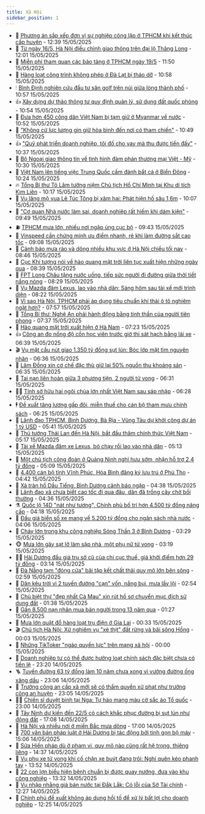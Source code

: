 ```yaml
---
title: Xã Hội
sidebar_position: 1
---
```


<!-- dantri-xa-hoi:START -->
- 🫣 [Phương án sắp xếp đơn vị sự nghiệp công lập ở TPHCM khi kết thúc cấp huyện](https://dantri.com.vn/xa-hoi/phuong-an-sap-xep-don-vi-su-nghiep-cong-lap-o-tphcm-khi-ket-thuc-cap-huyen-20250515191908422.htm) - 12:39 15/05/2025
- 💼 [Từ ngày 16/5, Hà Nội điều chỉnh giao thông trên đại lộ Thăng Long](https://dantri.com.vn/xa-hoi/tu-ngay-165-ha-noi-dieu-chinh-giao-thong-tren-dai-lo-thang-long-20250515184355695.htm) - 12:01 15/05/2025
- 🎊 [Miễn phí tham quan các bảo tàng ở TPHCM ngày 19/5](https://dantri.com.vn/xa-hoi/mien-phi-tham-quan-cac-bao-tang-o-tphcm-ngay-195-20250515175430535.htm) - 11:50 15/05/2025
- 🙉 [Hàng loạt công trình không phép ở Đà Lạt bị tháo dỡ](https://dantri.com.vn/xa-hoi/hang-loat-cong-trinh-khong-phep-o-da-lat-bi-thao-do-20250515172846738.htm) - 10:58 15/05/2025
- 🕯 [Bình Định nghiên cứu đầu tư sân golf trên núi giữa lòng thành phố](https://dantri.com.vn/xa-hoi/binh-dinh-nghien-cuu-dau-tu-san-golf-tren-nui-giua-long-thanh-pho-20250515165525184.htm) - 10:57 15/05/2025
- 👍 [Xây dựng dự thảo thông tư quy định quản lý, sử dụng đất quốc phòng](https://dantri.com.vn/xa-hoi/xay-dung-du-thao-thong-tu-quy-dinh-quan-ly-su-dung-dat-quoc-phong-20250515164959768.htm) - 10:54 15/05/2025
- 🤖 [Đưa hơn 450 công dân Việt Nam bị tạm giữ ở Myanmar về nước](https://dantri.com.vn/xa-hoi/dua-hon-450-cong-dan-viet-nam-bi-tam-giu-o-myanmar-ve-nuoc-20250515173315169.htm) - 10:52 15/05/2025
- 🙉 [&quot;Không cử lực lượng gìn giữ hòa bình đến nơi có tham chiến&quot;](https://dantri.com.vn/xa-hoi/khong-cu-luc-luong-gin-giu-hoa-binh-den-noi-co-tham-chien-20250515171237369.htm) - 10:49 15/05/2025
- 👍 [&quot;Quỹ phát triển doanh nghiệp, tôi đố cho vay mà thu được tiền đấy&quot;](https://dantri.com.vn/xa-hoi/quy-phat-trien-doanh-nghiep-toi-do-cho-vay-ma-thu-duoc-tien-day-20250515172854600.htm) - 10:37 15/05/2025
- 🗽 [Bộ Ngoại giao thông tin về tình hình đàm phán thương mại Việt - Mỹ](https://dantri.com.vn/xa-hoi/bo-ngoai-giao-thong-tin-ve-tinh-hinh-dam-phan-thuong-mai-viet-my-20250515171527200.htm) - 10:30 15/05/2025
- 🗽 [Việt Nam lên tiếng việc Trung Quốc cấm đánh bắt cá ở Biển Đông](https://dantri.com.vn/xa-hoi/viet-nam-len-tieng-viec-trung-quoc-cam-danh-bat-ca-o-bien-dong-20250515170150367.htm) - 10:24 15/05/2025
- 🔥 [Tổng Bí thư Tô Lâm tưởng niệm Chủ tịch Hồ Chí Minh tại Khu di tích Kim Liên](https://dantri.com.vn/xa-hoi/tong-bi-thu-to-lam-tuong-niem-chu-tich-ho-chi-minh-tai-khu-di-tich-kim-lien-20250515170002391.htm) - 10:17 15/05/2025
- 🦒 [Vụ lăng mộ vua Lê Túc Tông bị xâm hại: Phát hiện hố sâu 1,6m](https://dantri.com.vn/xa-hoi/vu-lang-mo-vua-le-tuc-tong-bi-xam-hai-phat-hien-ho-sau-16m-20250515163256958.htm) - 10:07 15/05/2025
- 🧐 [&quot;Cơ quan Nhà nước làm sai, doanh nghiệp rất hiếm khi dám kiện&quot;](https://dantri.com.vn/xa-hoi/co-quan-nha-nuoc-lam-sai-doanh-nghiep-rat-hiem-khi-dam-kien-20250515163855174.htm) - 09:49 15/05/2025
- ⛽️ [TPHCM mưa lớn, nhiều nơi ngập úng cục bộ](https://dantri.com.vn/xa-hoi/tphcm-mua-lon-nhieu-noi-ngap-ung-cuc-bo-20250515162357359.htm) - 09:43 15/05/2025
- 🚀 [Vinspeed cần chứng minh ưu điểm nhanh, rẻ khi làm đường sắt cao tốc](https://dantri.com.vn/xa-hoi/vinspeed-can-chung-minh-uu-diem-nhanh-re-khi-lam-duong-sat-cao-toc-20250515160344578.htm) - 09:08 15/05/2025
- 🦒 [Cảnh báo mưa rào và dông nhiều khu vực ở Hà Nội chiều tối nay](https://dantri.com.vn/xa-hoi/canh-bao-mua-rao-va-dong-nhieu-khu-vuc-o-ha-noi-chieu-toi-nay-20250515154258312.htm) - 08:46 15/05/2025
- 🦅 [Cục Khí tượng nói về hào quang mặt trời liên tục xuất hiện những ngày qua](https://dantri.com.vn/xa-hoi/cuc-khi-tuong-noi-ve-hao-quang-mat-troi-lien-tuc-xuat-hien-nhung-ngay-qua-20250515151526350.htm) - 08:39 15/05/2025
- 🚀 [FPT Long Châu tặng nước uống, tiếp sức người đi đường giữa thời tiết nắng nóng](https://dantri.com.vn/xa-hoi/fpt-long-chau-tang-nuoc-uong-tiep-suc-nguoi-di-duong-giua-thoi-tiet-nang-nong-20250515151822676.htm) - 08:29 15/05/2025
- 🦅 [Vụ Mazda đâm Lexus, lao vào nhà dân: Sáng hôm sau tài xế mới trình diện](https://dantri.com.vn/xa-hoi/vu-mazda-dam-lexus-lao-vao-nha-dan-sang-hom-sau-tai-xe-moi-trinh-dien-20250515150250498.htm) - 08:22 15/05/2025
- 🤠 [Vì sao Hà Nội, TPHCM phải áp dụng tiêu chuẩn khí thải ô tô nghiêm ngặt hơn?](https://dantri.com.vn/xa-hoi/vi-sao-ha-noi-tphcm-phai-ap-dung-tieu-chuan-khi-thai-o-to-nghiem-ngat-hon-20250515144259758.htm) - 07:57 15/05/2025
- 💄 [Tổng Bí thư: Nghệ An phải hành động bằng tinh thần của người tiên phong](https://dantri.com.vn/xa-hoi/tong-bi-thu-nghe-an-phai-hanh-dong-bang-tinh-than-cua-nguoi-tien-phong-20250515141206622.htm) - 07:37 15/05/2025
- 🥷 [Hào quang mặt trời xuất hiện ở Hà Nam](https://dantri.com.vn/xa-hoi/hao-quang-mat-troi-xuat-hien-o-ha-nam-20250515135733453.htm) - 07:23 15/05/2025
- 👍 [Công an đo nồng độ cồn học viên trước giờ thi sát hạch bằng lái xe](https://dantri.com.vn/xa-hoi/cong-an-do-nong-do-con-hoc-vien-truoc-gio-thi-sat-hach-bang-lai-xe-20250515114749868.htm) - 06:39 15/05/2025
- 🎬 [Vụ mặt cầu nút giao 1.350 tỷ đồng sụt lún: Bóc lớp mặt tìm nguyên nhân](https://dantri.com.vn/xa-hoi/vu-mat-cau-nut-giao-1350-ty-dong-sut-lun-boc-lop-mat-tim-nguyen-nhan-20250515113547080.htm) - 06:36 15/05/2025
- 🦒 [Lâm Đồng xin cơ chế đặc thù giữ lại 50% nguồn thu khoáng sản](https://dantri.com.vn/xa-hoi/lam-dong-xin-co-che-dac-thu-giu-lai-50-nguon-thu-khoang-san-20250515113112277.htm) - 06:35 15/05/2025
- 🌊 [Tai nạn liên hoàn giữa 3 phương tiện, 2 người tử vong](https://dantri.com.vn/xa-hoi/tai-nan-lien-hoan-giua-3-phuong-tien-2-nguoi-tu-vong-20250515130633532.htm) - 06:31 15/05/2025
- 🧑‍💻 [Tỉnh sở hữu hai ngôi chùa lớn nhất Việt Nam sau sáp nhập](https://dantri.com.vn/xa-hoi/tinh-so-huu-hai-ngoi-chua-lon-nhat-viet-nam-sau-sap-nhap-20250515122140303.htm) - 06:28 15/05/2025
- 🕴 [Đề xuất tăng lương gấp đôi, miễn thuế cho cán bộ tham mưu chính sách](https://dantri.com.vn/xa-hoi/de-xuat-tang-luong-gap-doi-mien-thue-cho-can-bo-tham-muu-chinh-sach-20250515123304124.htm) - 06:25 15/05/2025
- 🤔 [Lãnh đạo TPHCM, Bình Dương, Bà Rịa - Vũng Tàu dự khởi công dự án 1 tỷ USD](https://dantri.com.vn/xa-hoi/lanh-dao-tphcm-binh-duong-ba-ria-vung-tau-du-khoi-cong-du-an-1-ty-usd-20250515122529227.htm) - 05:41 15/05/2025
- 💄 [Thủ tướng Thái Lan đến Hà Nội, bắt đầu thăm chính thức Việt Nam](https://dantri.com.vn/xa-hoi/thu-tuong-thai-lan-den-ha-noi-bat-dau-tham-chinh-thuc-viet-nam-20250515110218359.htm) - 05:17 15/05/2025
- 🧠 [Tài xế Mazda đâm xe Lexus, bỏ chạy rồi lao vào nhà dân](https://dantri.com.vn/xa-hoi/tai-xe-mazda-dam-xe-lexus-bo-chay-roi-lao-vao-nha-dan-20250515120110168.htm) - 05:13 15/05/2025
- 🦣 [Một chủ tịch công đoàn ở Quảng Ninh nghỉ hưu sớm, nhận hỗ trợ 2,4 tỷ đồng](https://dantri.com.vn/xa-hoi/mot-chu-tich-cong-doan-o-quang-ninh-nghi-huu-som-nhan-ho-tro-24-ty-dong-20250515120232694.htm) - 05:09 15/05/2025
- 💫 [4.400 cán bộ tỉnh Vĩnh Phúc, Hòa Bình đăng ký lưu trú ở Phú Thọ](https://dantri.com.vn/xa-hoi/4400-can-bo-tinh-vinh-phuc-hoa-binh-dang-ky-luu-tru-o-phu-tho-20250515105630910.htm) - 04:42 15/05/2025
- 🚀 [Xả tràn hồ Dầu Tiếng, Bình Dương cảnh báo ngập](https://dantri.com.vn/xa-hoi/xa-tran-ho-dau-tieng-binh-duong-canh-bao-ngap-20250515111834871.htm) - 04:38 15/05/2025
- 🤔 [Lãnh đạo xã chưa biết cao tốc đi qua đâu, dân đã trồng cây chờ bồi thường](https://dantri.com.vn/xa-hoi/lanh-dao-xa-chua-biet-cao-toc-di-qua-dau-dan-da-trong-cay-cho-boi-thuong-20250515110028627.htm) - 04:36 15/05/2025
- ⚗️ [Quốc lộ 14D &quot;nát như tương&quot;, Chính phủ bố trí hơn 4.500 tỷ đồng nâng cấp](https://dantri.com.vn/xa-hoi/quoc-lo-14d-nat-nhu-tuong-chinh-phu-bo-tri-hon-4500-ty-dong-nang-cap-20250515104650086.htm) - 04:18 15/05/2025
- 🫶 [Đấu giá biển số xe mang về 5.200 tỷ đồng cho ngân sách nhà nước](https://dantri.com.vn/xa-hoi/dau-gia-bien-so-xe-mang-ve-5200-ty-dong-cho-ngan-sach-nha-nuoc-20250515105552368.htm) - 04:06 15/05/2025
- 🌮 [Cháy lớn trong khu công nghiệp Sóng Thần 3 ở Bình Dương](https://dantri.com.vn/xa-hoi/chay-lon-trong-khu-cong-nghiep-song-than-3-o-binh-duong-20250515102037678.htm) - 03:29 15/05/2025
- 🐵 [Mưa lớn gây sạt lở làm sập nhà, một phụ nữ tử vong](https://dantri.com.vn/xa-hoi/mua-lon-gay-sat-lo-lam-sap-nha-mot-phu-nu-tu-vong-20250515100510696.htm) - 03:19 15/05/2025
- 🧑‍🏫 [Hải Dương đấu giá trụ sở cũ của chi cục thuế, giá khởi điểm hơn 29 tỷ đồng](https://dantri.com.vn/xa-hoi/hai-duong-dau-gia-tru-so-cu-cua-chi-cuc-thue-gia-khoi-diem-hon-29-ty-dong-20250515092844300.htm) - 03:14 15/05/2025
- 💫 [Đà Nẵng tạm &quot;đóng cửa&quot; bãi tập kết chất thải quy mô lớn bên sông](https://dantri.com.vn/xa-hoi/da-nang-tam-dong-cua-bai-tap-ket-chat-thai-quy-mo-lon-ben-song-20250515091556473.htm) - 02:59 15/05/2025
- 🦩 [Dân kêu trời vì 2 tuyến đường &quot;cạn&quot; vốn, nắng bụi, mưa lầy lội](https://dantri.com.vn/xa-hoi/dan-keu-troi-vi-2-tuyen-duong-can-von-nang-bui-mua-lay-loi-20250515085221231.htm) - 02:54 15/05/2025
- 🦄 [Chủ biệt thự &quot;đẹp nhất Cà Mau&quot; xin rút hồ sơ chuyển mục đích sử dụng đất](https://dantri.com.vn/xa-hoi/chu-biet-thu-dep-nhat-ca-mau-xin-rut-ho-so-chuyen-muc-dich-su-dung-dat-20250514181221484.htm) - 01:38 15/05/2025
- 💂 [Gần 8.500 nạn nhân mua bán người trong 13 năm qua](https://dantri.com.vn/xa-hoi/gan-8500-nan-nhan-mua-ban-nguoi-trong-13-nam-qua-20250515081518772.htm) - 01:27 15/05/2025
- 💄 [Mưa lớn quật đổ hàng loạt trụ điện ở Gia Lai](https://dantri.com.vn/xa-hoi/mua-lon-quat-do-hang-loat-tru-dien-o-gia-lai-20250515064307917.htm) - 00:33 15/05/2025
- 🎬 [Chủ tịch Hà Nội: Xử nghiêm vụ &quot;xẻ thịt&quot; đất rừng và bãi sông Hồng](https://dantri.com.vn/xa-hoi/chu-tich-ha-noi-xu-nghiem-vu-xe-thit-dat-rung-va-bai-song-hong-20250515065117261.htm) - 00:03 15/05/2025
- 👀 [Những TikToker &quot;ngáo quyền lực&quot; trên mạng xã hội](https://dantri.com.vn/xa-hoi/nhung-tiktoker-ngao-quyen-luc-tren-mang-xa-hoi-20250514154603941.htm) - 00:00 15/05/2025
- 💃 [Doanh nghiệp tư có thể được hưởng loạt chính sách đặc biệt chưa có tiền lệ](https://dantri.com.vn/xa-hoi/doanh-nghiep-tu-co-the-duoc-huong-loat-chinh-sach-dac-biet-chua-co-tien-le-20250514202342841.htm) - 23:20 14/05/2025
- 🪜 [Tuyến đường 63 tỷ đồng làm 10 năm chưa xong vì vướng đường ống xăng dầu](https://dantri.com.vn/xa-hoi/tuyen-duong-63-ty-dong-lam-10-nam-chua-xong-vi-vuong-duong-ong-xang-dau-20250514104158382.htm) - 23:06 14/05/2025
- 📝 [Trưởng công an cấp xã mới sẽ có thẩm quyền xử phạt như trưởng công an huyện](https://dantri.com.vn/xa-hoi/truong-cong-an-cap-xa-moi-se-co-tham-quyen-xu-phat-nhu-truong-cong-an-huyen-20250514212739343.htm) - 23:05 14/05/2025
- 🧑‍💻 [Chiến sĩ duyệt binh tại Nga: Tự hào mang màu cờ sắc áo Tổ quốc](https://dantri.com.vn/xa-hoi/chien-si-duyet-binh-tai-nga-tu-hao-mang-mau-co-sac-ao-to-quoc-20250514155942907.htm) - 23:00 14/05/2025
- 👺 [Tây Ninh dự kiến đến 22/5 có cách khắc phục đường bị sụt lún như động đất](https://dantri.com.vn/xa-hoi/tay-ninh-du-kien-den-225-co-cach-khac-phuc-duong-bi-sut-lun-nhu-dong-dat-20250514203642925.htm) - 17:08 14/05/2025
- 🌮 [Hà Nội và nhiều nơi ở miền Bắc mưa dông](https://dantri.com.vn/xa-hoi/ha-noi-va-nhieu-noi-o-mien-bac-mua-dong-20250514212352973.htm) - 17:00 14/05/2025
- 🤭 [700 văn bản pháp luật ở Hải Dương bị tác động bởi tinh gọn bộ máy](https://dantri.com.vn/xa-hoi/700-van-ban-phap-luat-o-hai-duong-bi-tac-dong-boi-tinh-gon-bo-may-20250514213140242.htm) - 15:06 14/05/2025
- 💪 [Sửa Hiến pháp dù ở phạm vi, quy mô nào cũng rất hệ trọng, thiêng liêng](https://dantri.com.vn/xa-hoi/sua-hien-phap-du-o-pham-vi-quy-mo-nao-cung-rat-he-trong-thieng-lieng-20250514205311918.htm) - 14:37 14/05/2025
- 🧰 [Vụ phụ xe tử vong khi cố chặn xe buýt đang trôi: Nghi quên kéo phanh tay](https://dantri.com.vn/xa-hoi/vu-phu-xe-tu-vong-khi-co-chan-xe-buyt-dang-troi-nghi-quen-keo-phanh-tay-20250514181728755.htm) - 13:52 14/05/2025
- 🤡 [22 con lợn biểu hiện bệnh chuẩn bị được quay nướng, đưa vào khu công nghiệp](https://dantri.com.vn/xa-hoi/22-con-lon-bieu-hien-benh-chuan-bi-duoc-quay-nuong-dua-vao-khu-cong-nghiep-20250514194243950.htm) - 13:32 14/05/2025
- 🦆 [Vụ nhập nhằng giá bán nước tại Đắk Lắk: Có lỗi của Sở Tài chính](https://dantri.com.vn/xa-hoi/vu-nhap-nhang-gia-ban-nuoc-tai-dak-lak-co-loi-cua-so-tai-chinh-20250514174504215.htm) - 12:27 14/05/2025
- 🦍 [Chính phủ đề xuất không áp dụng hồi tố để xử lý bất lợi cho doanh nghiệp](https://dantri.com.vn/xa-hoi/chinh-phu-de-xuat-khong-ap-dung-hoi-to-de-xu-ly-bat-loi-cho-doanh-nghiep-20250514190615225.htm) - 12:25 14/05/2025<!-- dantri-xa-hoi:END -->
